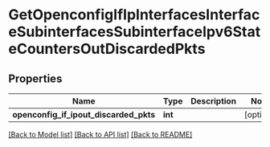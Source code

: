 # GetOpenconfigIfIpInterfacesInterfaceSubinterfacesSubinterfaceIpv6StateCountersOutDiscardedPkts

## Properties
Name | Type | Description | Notes
------------ | ------------- | ------------- | -------------
**openconfig_if_ipout_discarded_pkts** | **int** |  | [optional] 

[[Back to Model list]](../README.md#documentation-for-models) [[Back to API list]](../README.md#documentation-for-api-endpoints) [[Back to README]](../README.md)


